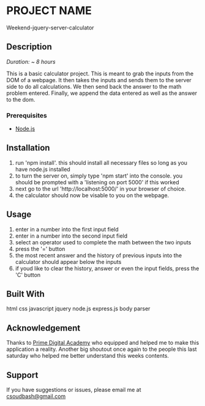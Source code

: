 # PROJECT NAME
Weekend-jquery-server-calculator

## Description

_Duration: ~ 8 hours_

This is a basic calculator project. This is meant to grab the inputs from the DOM of a webpage. It then takes the inputs and sends them to the server side to do all calculations. We then send back the answer to the math problem entered. Finally, we append the data entered as well as the answer to the dom.

### Prerequisites

- [Node.js](https://nodejs.org/en/)

## Installation

1. run 'npm install'. this should install all necessary files so long as you have node.js installed
2. to turn the server on, simply type 'npm start' into the console. you should be prompted with a 'listening on port 5000' if this worked
3. next go to the url 'http://localhost:5000/' in your browser of choice.
4. the calculator should now be visable to you on the webpage. 

## Usage

1. enter in a number into the first input field
2. enter in a number into the second input field
3. select an operator used to complete the math between the two inputs
4. press the '=' button
5. the most recent answer and the history of previous inputs into the calculator should appear below the inputs
6. if youd like to clear the history, answer or even the input fields, press the 'C' button


## Built With
html
css
javascript
jquery
node.js
express.js
body parser


## Acknowledgement
Thanks to [Prime Digital Academy](www.primeacademy.io) who equipped and helped me to make this application a reality. Another big shoutout once again to the people this last saturday who helped me better understand this weeks contents.

## Support
If you have suggestions or issues, please email me at [csoudbash@gmail.com](www.google.com)
